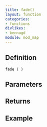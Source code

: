 ```yaml
---
title: fade()
layout: function
categories:
- functions
divlikes:
- bennugd
module: mod_map
---
```


## Definition

    fade ( )

## Parameters

## Returns

## Example
